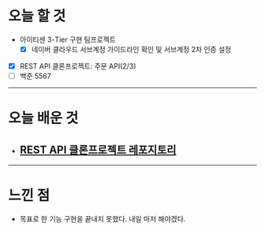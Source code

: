 # 오늘 할 것

- 아이티센 3-Tier 구현 팀프로젝트 
   - [x] 네이버 클라우드 서브계정 가이드라인 확인 및 서브계정 2차 인증 설정
- [x] REST API 클론프로젝트: 주문 API(2/3)
- [ ] 백준 5567 

---

# 오늘 배운 것

- [REST API 클론프로젝트 레포지토리](https://github.com/suran-kim/react-springboot-rest-api.git)
  -  

---

# 느낀 점
- 목표로 한 기능 구현을 끝내지 못했다. 내일 마저 해야겠다.